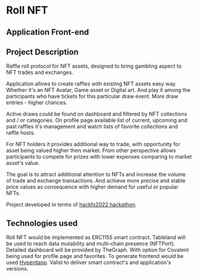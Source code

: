 # Roll NFT

## Application Front-end

## Project Description

Raffle roll protocol for NFT assets, designed to bring gambling aspect to NFT trades and exchanges.

Application allows to create raffles with existing NFT assets easy way. Whether it's an NFT Avatar, Game asset or Digital art.
And play it among the participants who have tickets for this particular draw event. More draw entries - higher chances.

Active draws could be found on dashboard and filtered by NFT collections and / or categories.
On profile page available list of current, upcoming and past raffles it's management and watch lists of favorite collections and raffle hosts.

For NFT holders it provides additional way to trade, with opportunity for asset being valued higher then market.
From other perspective allows participants to compete for prizes with lower expenses comparing to market asset's value.

The goal is to attract additional attention to NFTs and increase the volume of trade and exchange transactions. And achieve more precise and stable price values as consequence with higher demand for useful or popular NFTs.

Project developed in terms of [hackfs2022 hackathon](https://fs.ethglobal.com/).

## Technologies used

Roll NFT would be implemented as ERC1155 smart contract.
Tableland will be used to reach data mutability and multi-chain presence (NFTPort).
Detailed dashboard will be provided by TheGraph. With option for Covalent being used for profile page and favorites.
To generate frontend would be used [Hyperdapp](https://hyperdapp.dev/).
Valist to deliver smart contract's and application's versions.
